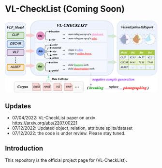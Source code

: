 # VL-CheckList (Coming Soon)

<img src="docs/overview.png" width="800"> 

## Updates
- 07/04/2022: VL-CheckList paper on arxiv https://arxiv.org/abs/2207.00221
- 07/12/2022: Updated object, relation, attribute splits/dataset
- 07/12/2022: the code is under review. Please stay tuned.

## Introduction
This repository is the official project page for (VL-CheckList). 
